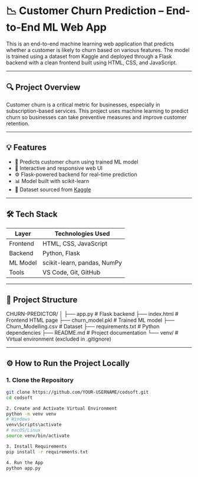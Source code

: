 # 📉 Customer Churn Prediction – End-to-End ML Web App

This is an end-to-end machine learning web application that predicts whether a customer is likely to churn based on various features. The model is trained using a dataset from Kaggle and deployed through a Flask backend with a clean frontend built using HTML, CSS, and JavaScript.

---

## 🔍 Project Overview

Customer churn is a critical metric for businesses, especially in subscription-based services. This project uses machine learning to predict churn so businesses can take preventive measures and improve customer retention.

---

## 💡 Features

- 🔬 Predicts customer churn using trained ML model
- 🎨 Interactive and responsive web UI
- ⚙️ Flask-powered backend for real-time prediction
- 📊 Model built with scikit-learn
- 🧠 Dataset sourced from [Kaggle](https://www.kaggle.com/)

---

## 🛠 Tech Stack

| Layer     | Technologies Used              |
|-----------|-------------------------------|
| Frontend  | HTML, CSS, JavaScript          |
| Backend   | Python, Flask                  |
| ML Model  | scikit-learn, pandas, NumPy    |
| Tools     | VS Code, Git, GitHub           |

---

## 📁 Project Structure

CHURN-PREDICTOR/
│
├── app.py # Flask backend
├── index.html # Frontend HTML page
├── churn_model.pkl # Trained ML model
├── Churn_Modelling.csv # Dataset
├── requirements.txt # Python dependencies
├── README.md # Project documentation
└── venv/ # Virtual environment (excluded in .gitignore)


---

## ⚙️ How to Run the Project Locally

### 1. Clone the Repository

```bash
git clone https://github.com/YOUR-USERNAME/codsoft.git
cd codsoft

2. Create and Activate Virtual Environment
python -m venv venv
# Windows
venv\Scripts\activate
# macOS/Linux
source venv/bin/activate

3. Install Requirements
pip install -r requirements.txt

4. Run the App
python app.py